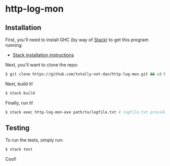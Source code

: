 # http-log-mon

## Installation

First, you'll need to install GHC (by way of [Stack](https://docs.haskellstack.org/en/stable/README/)) to get this program running:

- [Stack installation instructions](https://docs.haskellstack.org/en/stable/install_and_upgrade/)

Next, you'll want to clone the repo:

```sh
$ git clone https://github.com/totally-not-dan/http-log-mon.git && cd http-log-mon
```

Next, build it!

```sh
$ stack build
```

Finally, run it!

```sh
$ stack exec http-log-mon-exe path/to/logfile.txt # logfile.txt provided for testing
```

## Testing

To run the tests, simply run:

```sh
$ stack test
```

Cool!
